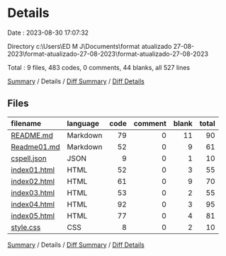 # Details

Date : 2023-08-30 17:07:32

Directory c:\\Users\\ED M J\\Documents\\format atualizado 27-08-2023\\format-atualizado-27-08-2023\\format-atualizado-27-08-2023

Total : 9 files,  483 codes, 0 comments, 44 blanks, all 527 lines

[Summary](results.md) / Details / [Diff Summary](diff.md) / [Diff Details](diff-details.md)

## Files
| filename | language | code | comment | blank | total |
| :--- | :--- | ---: | ---: | ---: | ---: |
| [README.md](/README.md) | Markdown | 79 | 0 | 11 | 90 |
| [Readme01.md](/Readme01.md) | Markdown | 52 | 0 | 9 | 61 |
| [cspell.json](/cspell.json) | JSON | 9 | 0 | 1 | 10 |
| [index01.html](/index01.html) | HTML | 52 | 0 | 3 | 55 |
| [index02.html](/index02.html) | HTML | 61 | 0 | 9 | 70 |
| [index03.html](/index03.html) | HTML | 53 | 0 | 2 | 55 |
| [index04.html](/index04.html) | HTML | 92 | 0 | 3 | 95 |
| [index05.html](/index05.html) | HTML | 77 | 0 | 4 | 81 |
| [style.css](/style.css) | CSS | 8 | 0 | 2 | 10 |

[Summary](results.md) / Details / [Diff Summary](diff.md) / [Diff Details](diff-details.md)